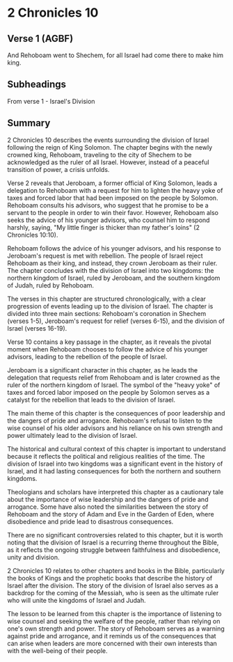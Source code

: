 # 2 Chronicles 10

## Verse 1 (AGBF)

And Rehoboam went to Shechem, for all Israel had come there to make him king.

## Subheadings

From verse 1 - Israel's Division

## Summary

2 Chronicles 10 describes the events surrounding the division of Israel following the reign of King Solomon. The chapter begins with the newly crowned king, Rehoboam, traveling to the city of Shechem to be acknowledged as the ruler of all Israel. However, instead of a peaceful transition of power, a crisis unfolds.

Verse 2 reveals that Jeroboam, a former official of King Solomon, leads a delegation to Rehoboam with a request for him to lighten the heavy yoke of taxes and forced labor that had been imposed on the people by Solomon. Rehoboam consults his advisors, who suggest that he promise to be a servant to the people in order to win their favor. However, Rehoboam also seeks the advice of his younger advisors, who counsel him to respond harshly, saying, "My little finger is thicker than my father's loins" (2 Chronicles 10:10).

Rehoboam follows the advice of his younger advisors, and his response to Jeroboam's request is met with rebellion. The people of Israel reject Rehoboam as their king, and instead, they crown Jeroboam as their ruler. The chapter concludes with the division of Israel into two kingdoms: the northern kingdom of Israel, ruled by Jeroboam, and the southern kingdom of Judah, ruled by Rehoboam.

The verses in this chapter are structured chronologically, with a clear progression of events leading up to the division of Israel. The chapter is divided into three main sections: Rehoboam's coronation in Shechem (verses 1-5), Jeroboam's request for relief (verses 6-15), and the division of Israel (verses 16-19).

Verse 10 contains a key passage in the chapter, as it reveals the pivotal moment when Rehoboam chooses to follow the advice of his younger advisors, leading to the rebellion of the people of Israel.

Jeroboam is a significant character in this chapter, as he leads the delegation that requests relief from Rehoboam and is later crowned as the ruler of the northern kingdom of Israel. The symbol of the "heavy yoke" of taxes and forced labor imposed on the people by Solomon serves as a catalyst for the rebellion that leads to the division of Israel.

The main theme of this chapter is the consequences of poor leadership and the dangers of pride and arrogance. Rehoboam's refusal to listen to the wise counsel of his older advisors and his reliance on his own strength and power ultimately lead to the division of Israel.

The historical and cultural context of this chapter is important to understand because it reflects the political and religious realities of the time. The division of Israel into two kingdoms was a significant event in the history of Israel, and it had lasting consequences for both the northern and southern kingdoms.

Theologians and scholars have interpreted this chapter as a cautionary tale about the importance of wise leadership and the dangers of pride and arrogance. Some have also noted the similarities between the story of Rehoboam and the story of Adam and Eve in the Garden of Eden, where disobedience and pride lead to disastrous consequences.

There are no significant controversies related to this chapter, but it is worth noting that the division of Israel is a recurring theme throughout the Bible, as it reflects the ongoing struggle between faithfulness and disobedience, unity and division.

2 Chronicles 10 relates to other chapters and books in the Bible, particularly the books of Kings and the prophetic books that describe the history of Israel after the division. The story of the division of Israel also serves as a backdrop for the coming of the Messiah, who is seen as the ultimate ruler who will unite the kingdoms of Israel and Judah.

The lesson to be learned from this chapter is the importance of listening to wise counsel and seeking the welfare of the people, rather than relying on one's own strength and power. The story of Rehoboam serves as a warning against pride and arrogance, and it reminds us of the consequences that can arise when leaders are more concerned with their own interests than with the well-being of their people.